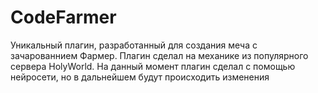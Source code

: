 # CodeFarmer

Уникальный плагин, разработанный для создания меча с зачарованнием Фармер. Плагин сделал на механике из популярного сервера HolyWorld. На данный момент плагин сделал с помощью нейросети, но в дальнейшем будут происходить изменения
